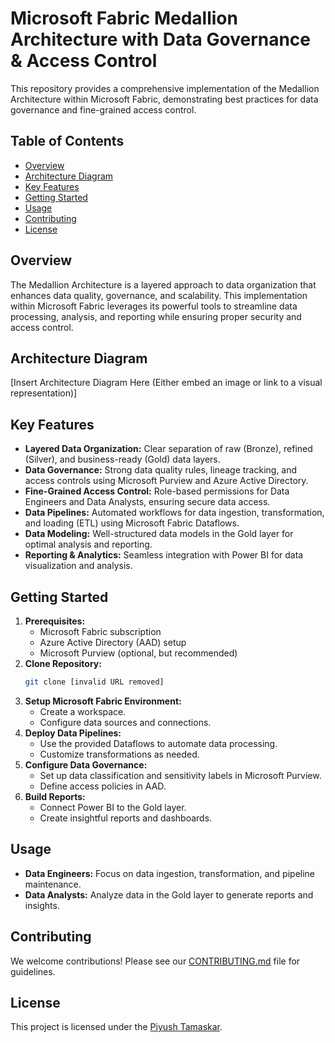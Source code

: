 # Microsoft Fabric Medallion Architecture with Data Governance & Access Control

This repository provides a comprehensive implementation of the Medallion Architecture within Microsoft Fabric, demonstrating best practices for data governance and fine-grained access control.

## Table of Contents

- [Overview](#overview)
- [Architecture Diagram](#architecture-diagram)
- [Key Features](#key-features)
- [Getting Started](#getting-started)
- [Usage](#usage)
- [Contributing](#contributing)
- [License](#license)

## Overview

The Medallion Architecture is a layered approach to data organization that enhances data quality, governance, and scalability. This implementation within Microsoft Fabric leverages its powerful tools to streamline data processing, analysis, and reporting while ensuring proper security and access control.

## Architecture Diagram

[Insert Architecture Diagram Here (Either embed an image or link to a visual representation)]

## Key Features

- **Layered Data Organization:** Clear separation of raw (Bronze), refined (Silver), and business-ready (Gold) data layers.
- **Data Governance:**  Strong data quality rules, lineage tracking, and access controls using Microsoft Purview and Azure Active Directory.
- **Fine-Grained Access Control:** Role-based permissions for Data Engineers and Data Analysts, ensuring secure data access.
- **Data Pipelines:** Automated workflows for data ingestion, transformation, and loading (ETL) using Microsoft Fabric Dataflows.
- **Data Modeling:** Well-structured data models in the Gold layer for optimal analysis and reporting.
- **Reporting & Analytics:** Seamless integration with Power BI for data visualization and analysis.

## Getting Started

1. **Prerequisites:**
    - Microsoft Fabric subscription
    - Azure Active Directory (AAD) setup
    - Microsoft Purview (optional, but recommended)
2. **Clone Repository:**
    ```bash
    git clone [invalid URL removed]
    ```
3. **Setup Microsoft Fabric Environment:**
    - Create a workspace.
    - Configure data sources and connections.
4. **Deploy Data Pipelines:**
    - Use the provided Dataflows to automate data processing.
    - Customize transformations as needed.
5. **Configure Data Governance:**
    - Set up data classification and sensitivity labels in Microsoft Purview.
    - Define access policies in AAD.
6. **Build Reports:**
    - Connect Power BI to the Gold layer.
    - Create insightful reports and dashboards.

## Usage

- **Data Engineers:**  Focus on data ingestion, transformation, and pipeline maintenance.
- **Data Analysts:** Analyze data in the Gold layer to generate reports and insights.

## Contributing

We welcome contributions! Please see our [CONTRIBUTING.md](CONTRIBUTING.md) file for guidelines.

## License

This project is licensed under the [Piyush Tamaskar](LICENSE).
